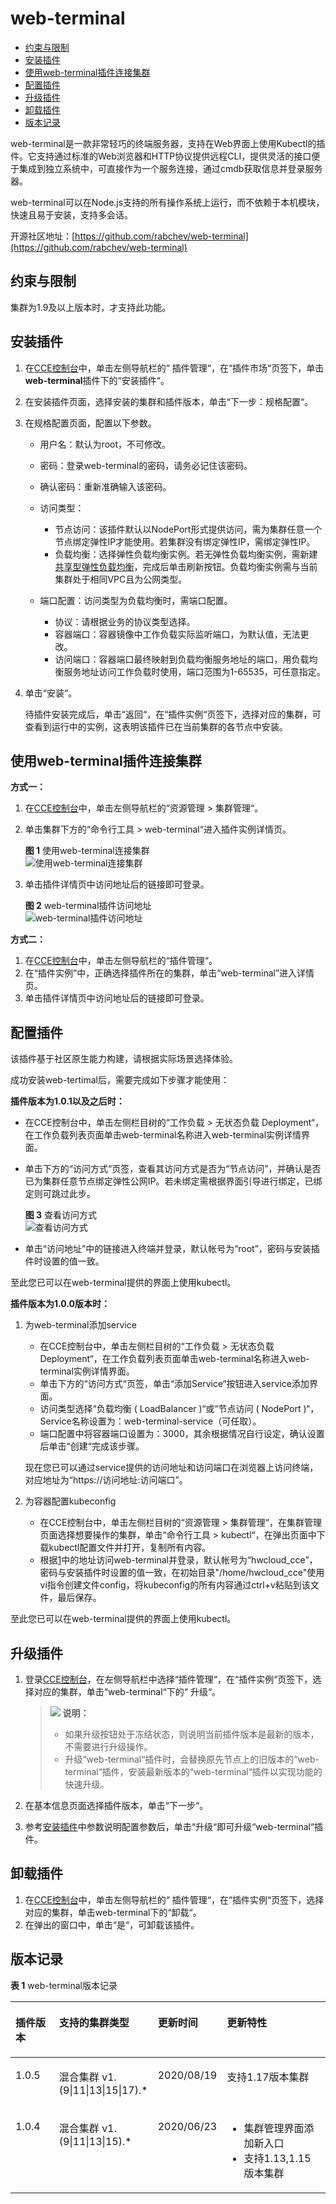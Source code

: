 # web-terminal<a name="cce_01_0134"></a>

-   [约束与限制](#section628693291119)
-   [安装插件](#section41861311141210)
-   [使用web-terminal插件连接集群](#section115151890220)
-   [配置插件](#section18673939131214)
-   [升级插件](#section23441939916)
-   [卸载插件](#section65651488131)
-   [版本记录](#section144262219109)

web-terminal是一款非常轻巧的终端服务器，支持在Web界面上使用Kubectl的插件。它支持通过标准的Web浏览器和HTTP协议提供远程CLI，提供灵活的接口便于集成到独立系统中，可直接作为一个服务连接，通过cmdb获取信息并登录服务器。

web-terminal可以在Node.js支持的所有操作系统上运行，而不依赖于本机模块，快速且易于安装，支持多会话。

开源社区地址：[https://github.com/rabchev/web-terminal](https://github.com/rabchev/web-terminal)

## 约束与限制<a name="section628693291119"></a>

集群为1.9及以上版本时，才支持此功能。

## 安装插件<a name="section41861311141210"></a>

1.  在[CCE控制台](https://console.huaweicloud.com/cce2.0/?utm_source=helpcenter)中，单击左侧导航栏的“ 插件管理“，在“插件市场“页签下，单击**web-terminal**插件下的“安装插件“。
2.  在安装插件页面，选择安装的集群和插件版本，单击“下一步：规格配置“。
3.  <a name="li153748218613"></a>在规格配置页面，配置以下参数。
    -   用户名：默认为root，不可修改。
    -   密码：登录web-terminal的密码，请务必记住该密码。
    -   确认密码：重新准确输入该密码。
    -   访问类型：
        -   节点访问：该插件默认以NodePort形式提供访问，需为集群任意一个节点绑定弹性IP才能使用。若集群没有绑定弹性IP，需绑定弹性IP。
        -   负载均衡：选择弹性负载均衡实例。若无弹性负载均衡实例，需新建[共享型弹性负载均衡](https://console.huaweicloud.com/vpc/#/ulb/createUlb)，完成后单击刷新按钮。负载均衡实例需与当前集群处于相同VPC且为公网类型。

    -   端口配置：访问类型为负载均衡时，需端口配置。
        -   协议：请根据业务的协议类型选择。
        -   容器端口：容器镜像中工作负载实际监听端口，为默认值，无法更改。
        -   访问端口：容器端口最终映射到负载均衡服务地址的端口，用负载均衡服务地址访问工作负载时使用，端口范围为1-65535，可任意指定。


4.  单击“安装“。

    待插件安装完成后，单击“返回“，在“插件实例“页签下，选择对应的集群，可查看到运行中的实例，这表明该插件已在当前集群的各节点中安装。


## 使用web-terminal插件连接集群<a name="section115151890220"></a>

**方式一：**

1.  在[CCE控制台](https://console.huaweicloud.com/cce2.0/?utm_source=helpcenter)中，单击左侧导航栏的“资源管理 \> 集群管理“。
2.  单击集群下方的“命令行工具 \> web-terminal“进入插件实例详情页。

    **图 1**  使用web-terminal连接集群<a name="fig363789132816"></a>  
    ![](figures/使用web-terminal连接集群.png "使用web-terminal连接集群")

3.  单击插件详情页中访问地址后的链接即可登录。

    **图 2**  web-terminal插件访问地址<a name="fig109178487467"></a>  
    ![](figures/web-terminal插件访问地址.png "web-terminal插件访问地址")


**方式二：**

1.  在[CCE控制台](https://console.huaweicloud.com/cce2.0/?utm_source=helpcenter)中，单击左侧导航栏的“插件管理“。
2.  在“插件实例”中，正确选择插件所在的集群，单击“web-terminal”进入详情页。
3.  单击插件详情页中访问地址后的链接即可登录。

## 配置插件<a name="section18673939131214"></a>

该插件基于社区原生能力构建，请根据实际场景选择体验。

成功安装web-tertimal后，需要完成如下步骤才能使用：

**插件版本为1.0.1以及之后时：**

-   在CCE控制台中，单击左侧栏目树的“工作负载 \> 无状态负载 Deployment“，在工作负载列表页面单击web-terminal名称进入web-terminal实例详情界面。
-   单击下方的“访问方式“页签，查看其访问方式是否为“节点访问”，并确认是否已为集群任意节点绑定弹性公网IP。若未绑定需根据界面引导进行绑定，已绑定则可跳过此步。

    **图 3**  查看访问方式<a name="fig1569573614590"></a>  
    ![](figures/查看访问方式.png "查看访问方式")

-   单击“访问地址”中的链接进入终端并登录，默认帐号为“root”，密码与安装插件时设置的值一致。

至此您已可以在web-terminal提供的界面上使用kubectl。

**插件版本为1.0.0版本时：**

1.  <a name="li78781347105012"></a>为web-terminal添加service

    -   在CCE控制台中，单击左侧栏目树的“工作负载 \> 无状态负载 Deployment“，在工作负载列表页面单击web-terminal名称进入web-terminal实例详情界面。
    -   单击下方的“访问方式“页签，单击“添加Service“按钮进入service添加界面。
    -   访问类型选择“负载均衡 \( LoadBalancer \)“或“节点访问 \( NodePort \)“，Service名称设置为：web-terminal-service（可任取）。
    -   端口配置中将容器端口设置为：3000，其余根据情况自行设定，确认设置后单击“创建“完成该步骤。

    现在您已可以通过service提供的访问地址和访问端口在浏览器上访问终端，对应地址为“https://访问地址:访问端口”。

2.  为容器配置kubeconfig
    -   在CCE控制台中，单击左侧栏目树的“资源管理 \> 集群管理“，在集群管理页面选择想要操作的集群，单击“命令行工具 \> kubectl“，在弹出页面中下载kubectl配置文件并打开，复制所有内容。
    -   根据[1](#li78781347105012)中的地址访问web-terminal并登录，默认帐号为“hwcloud\_cce”，密码与安装插件时设置的值一致，在初始目录"/home/hwcloud\_cce"使用vi指令创建文件config，将kubeconfig的所有内容通过ctrl+v粘贴到该文件，最后保存。


至此您已可以在web-terminal提供的界面上使用kubectl。

## 升级插件<a name="section23441939916"></a>

1.  登录[CCE控制台](https://console.huaweicloud.com/cce2.0/?utm_source=helpcenter)，在左侧导航栏中选择“插件管理“，在“插件实例“页签下，选择对应的集群，单击“web-terminal“下的“ 升级“。

    >![](public_sys-resources/icon-note.gif) **说明：** 
    >-   如果升级按钮处于冻结状态，则说明当前插件版本是最新的版本，不需要进行升级操作。
    >-   升级“web-terminal“插件时，会替换原先节点上的旧版本的“web-terminal“插件，安装最新版本的“web-terminal“插件以实现功能的快速升级。

2.  在基本信息页面选择插件版本，单击“下一步“。
3.  参考[安装插件](#li153748218613)中参数说明配置参数后，单击“升级“即可升级“web-terminal“插件。

## 卸载插件<a name="section65651488131"></a>

1.  在[CCE控制台](https://console.huaweicloud.com/cce2.0/?utm_source=helpcenter)中，单击左侧导航栏的“ 插件管理“，在“插件实例“页签下，选择对应的集群，单击web-terminal下的“卸载“。
2.  在弹出的窗口中，单击“是“，可卸载该插件。

## 版本记录<a name="section144262219109"></a>

**表 1**  web-terminal版本记录

<a name="table178175952310"></a>
<table><thead align="left"><tr id="row278175916234"><th class="cellrowborder" valign="top" width="16%" id="mcps1.2.5.1.1"><p id="p37875972314"><a name="p37875972314"></a><a name="p37875972314"></a>插件版本</p>
</th>
<th class="cellrowborder" valign="top" width="24%" id="mcps1.2.5.1.2"><p id="p1178135932311"><a name="p1178135932311"></a><a name="p1178135932311"></a>支持的集群类型</p>
</th>
<th class="cellrowborder" valign="top" width="19.900000000000002%" id="mcps1.2.5.1.3"><p id="p178185952316"><a name="p178185952316"></a><a name="p178185952316"></a>更新时间</p>
</th>
<th class="cellrowborder" valign="top" width="40.1%" id="mcps1.2.5.1.4"><p id="p2078175942320"><a name="p2078175942320"></a><a name="p2078175942320"></a>更新特性</p>
</th>
</tr>
</thead>
<tbody><tr id="row152684214528"><td class="cellrowborder" valign="top" width="16%" headers="mcps1.2.5.1.1 "><p id="p482131441112"><a name="p482131441112"></a><a name="p482131441112"></a>1.0.5</p>
</td>
<td class="cellrowborder" valign="top" width="24%" headers="mcps1.2.5.1.2 "><p id="p1782141410114"><a name="p1782141410114"></a><a name="p1782141410114"></a>混合集群 v1.(9|11|13|15|17).*</p>
</td>
<td class="cellrowborder" valign="top" width="19.900000000000002%" headers="mcps1.2.5.1.3 "><p id="p14821214201110"><a name="p14821214201110"></a><a name="p14821214201110"></a>2020/08/19</p>
</td>
<td class="cellrowborder" valign="top" width="40.1%" headers="mcps1.2.5.1.4 "><p id="p336644151117"><a name="p336644151117"></a><a name="p336644151117"></a>支持1.17版本集群</p>
</td>
</tr>
<tr id="row7335155311559"><td class="cellrowborder" valign="top" width="16%" headers="mcps1.2.5.1.1 "><p id="p148210146113"><a name="p148210146113"></a><a name="p148210146113"></a>1.0.4</p>
</td>
<td class="cellrowborder" valign="top" width="24%" headers="mcps1.2.5.1.2 "><p id="p882101417113"><a name="p882101417113"></a><a name="p882101417113"></a>混合集群 v1.(9|11|13|15).*</p>
</td>
<td class="cellrowborder" valign="top" width="19.900000000000002%" headers="mcps1.2.5.1.3 "><p id="p882131413111"><a name="p882131413111"></a><a name="p882131413111"></a>2020/06/23</p>
</td>
<td class="cellrowborder" valign="top" width="40.1%" headers="mcps1.2.5.1.4 "><a name="ul76091051111116"></a><a name="ul76091051111116"></a><ul id="ul76091051111116"><li>集群管理界面添加新入口</li><li>支持1.13,1.15版本集群</li></ul>
</td>
</tr>
</tbody>
</table>

